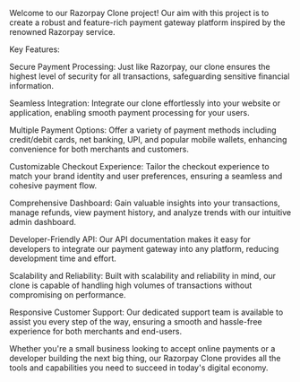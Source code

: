 Welcome to our Razorpay Clone project! Our aim with this project is to create a robust and feature-rich payment gateway platform inspired by the renowned Razorpay service.

Key Features:

Secure Payment Processing: Just like Razorpay, our clone ensures the highest level of security for all transactions, safeguarding sensitive financial information.

Seamless Integration: Integrate our clone effortlessly into your website or application, enabling smooth payment processing for your users.

Multiple Payment Options: Offer a variety of payment methods including credit/debit cards, net banking, UPI, and popular mobile wallets, enhancing convenience for both merchants and customers.

Customizable Checkout Experience: Tailor the checkout experience to match your brand identity and user preferences, ensuring a seamless and cohesive payment flow.

Comprehensive Dashboard: Gain valuable insights into your transactions, manage refunds, view payment history, and analyze trends with our intuitive admin dashboard.

Developer-Friendly API: Our API documentation makes it easy for developers to integrate our payment gateway into any platform, reducing development time and effort.

Scalability and Reliability: Built with scalability and reliability in mind, our clone is capable of handling high volumes of transactions without compromising on performance.

Responsive Customer Support: Our dedicated support team is available to assist you every step of the way, ensuring a smooth and hassle-free experience for both merchants and end-users.

Whether you're a small business looking to accept online payments or a developer building the next big thing, our Razorpay Clone provides all the tools and capabilities you need to succeed in today's digital economy.
